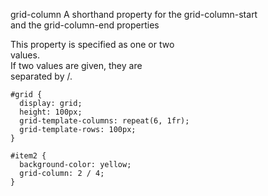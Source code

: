 grid-column
    A shorthand property for the grid-column-start  
    and the grid-column-end properties  

This property is specified as one or two  
<grid-line> values.  
If two <grid-line> values are given, they are  
separated by /.  

```
#grid {
  display: grid;
  height: 100px;
  grid-template-columns: repeat(6, 1fr);
  grid-template-rows: 100px;
}

#item2 {
  background-color: yellow;
  grid-column: 2 / 4;
}
```
